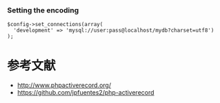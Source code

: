 

### Setting the encoding
```
$config->set_connections(array(
  'development' => 'mysql://user:pass@localhost/mydb?charset=utf8')
);
```

# 参考文献 
- http://www.phpactiverecord.org/
- https://github.com/jpfuentes2/php-activerecord


